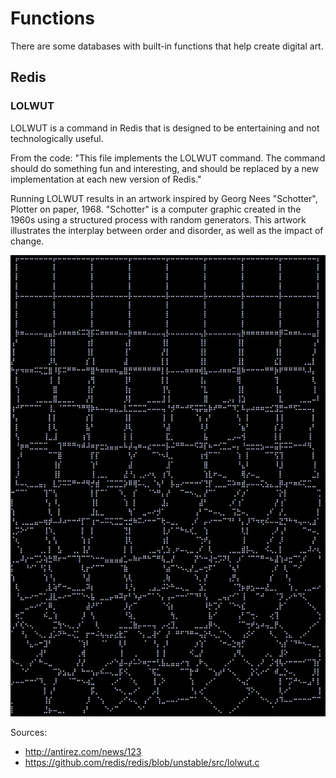 # Functions

There are some databases with built-in functions that help create digital art.

## Redis

### LOLWUT

LOLWUT is a command in Redis that is designed to be entertaining and not technologically useful.

From the code: "This file implements the LOLWUT command. The command should do something fun and interesting, and should be replaced by a new implementation at each new version of Redis."

Running LOLWUT results in an artwork inspired by Georg Nees "Schotter", Plotter on paper, 1968. "Schotter" is a computer graphic created in the 1960s using a structured process with random generators. This artwork illustrates the interplay between order and disorder, as well as the impact of change.

![_lolwut](_lolwut.webp)

Sources:

- <http://antirez.com/news/123>
- <https://github.com/redis/redis/blob/unstable/src/lolwut.c>
